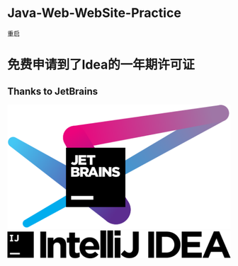 # Java-Web-WebSite-Practice
重启

# 免费申请到了Idea的一年期许可证
## Thanks to JetBrains
![JetBrain](Imgs/jetbrains-variant-4.svg)
![Idea](Imgs/logo-text.svg)
